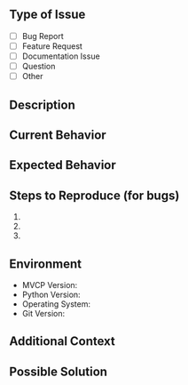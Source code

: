 <!--
Please use this template when creating issues.
-->

## Type of Issue
<!-- Please check one of the following options with an "x" -->
- [ ] Bug Report
- [ ] Feature Request
- [ ] Documentation Issue
- [ ] Question
- [ ] Other

## Description
<!-- Provide a clear and concise description of the issue -->

## Current Behavior
<!-- For bugs, explain what currently happens -->

## Expected Behavior
<!-- Explain what you expected to happen -->

## Steps to Reproduce (for bugs)
<!-- Provide steps to reproduce the issue -->
1. 
2.
3.

## Environment
- MVCP Version: <!-- e.g., 0.1.0 -->
- Python Version: <!-- e.g., 3.10.4 -->
- Operating System: <!-- e.g., Ubuntu 22.04, Windows 11, macOS 13 -->
- Git Version: <!-- e.g., 2.40.0 -->

## Additional Context
<!-- Add any other context, screenshots, or relevant information -->

## Possible Solution
<!-- Optional: If you have suggestions for solving the issue --> 